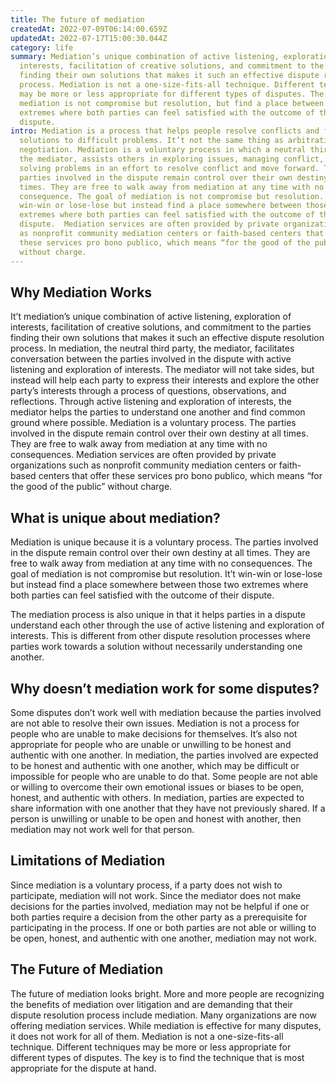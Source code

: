```yaml
---
title: The future of mediation
createdAt: 2022-07-09T06:14:00.659Z
updatedAt: 2022-07-17T15:00:30.044Z
category: life
summary: Mediation’s unique combination of active listening, exploration of
  interests, facilitation of creative solutions, and commitment to the parties
  finding their own solutions that makes it such an effective dispute resolution
  process. Mediation is not a one-size-fits-all technique. Different techniques
  may be more or less appropriate for different types of disputes. The goal of
  mediation is not compromise but resolution, but find a place between the two
  extremes where both parties can feel satisfied with the outcome of their
  dispute.
intro: Mediation is a process that helps people resolve conflicts and find
  solutions to difficult problems. It’t not the same thing as arbitration or
  negotiation. Mediation is a voluntary process in which a neutral third party,
  the mediator, assists others in exploring issues, managing conflict, and
  solving problems in an effort to resolve conflict and move forward. The
  parties involved in the dispute remain control over their own destiny at all
  times. They are free to walk away from mediation at any time with no
  consequence. The goal of mediation is not compromise but resolution. It’t
  win-win or lose-lose but instead find a place somewhere between those two
  extremes where both parties can feel satisfied with the outcome of their
  dispute.  Mediation services are often provided by private organizations such
  as nonprofit community mediation centers or faith-based centers that offer
  these services pro bono publico, which means “for the good of the public”
  without charge.
---
```


## Why Mediation Works

It’t mediation’s unique combination of active listening, exploration of interests, facilitation of creative solutions, and commitment to the parties finding their own solutions that makes it such an effective dispute resolution process. In mediation, the neutral third party, the mediator, facilitates conversation between the parties involved in the dispute with active listening and exploration of interests. The mediator will not take sides, but instead will help each party to express their interests and explore the other party’s interests through a process of questions, observations, and reflections. Through active listening and exploration of interests, the mediator helps the parties to understand one another and find common ground where possible. Mediation is a voluntary process. The parties involved in the dispute remain control over their own destiny at all times. They are free to walk away from mediation at any time with no consequences.  Mediation services are often provided by private organizations such as nonprofit community mediation centers or faith-based centers that offer these services pro bono publico, which means “for the good of the public” without charge. 

 ## What is unique about mediation?

Mediation is unique because it is a voluntary process. The parties involved in the dispute remain control over their own destiny at all times. They are free to walk away from mediation at any time with no consequences. The goal of mediation is not compromise but resolution. It’t win-win or lose-lose but instead find a place somewhere between those two extremes where both parties can feel satisfied with the outcome of their dispute.

The mediation process is also unique in that it helps parties in a dispute understand each other through the use of active listening and exploration of interests. This is different from other dispute resolution processes where parties work towards a solution without necessarily understanding one another.

## Why doesn’t mediation work for some disputes?

Some disputes don’t work well with mediation because the parties involved are not able to resolve their own issues. Mediation is not a process for people who are unable to make decisions for themselves. It’s also not appropriate for people who are unable or unwilling to be honest and authentic with one another. In mediation, the parties involved are expected to be honest and authentic with one another, which may be difficult or impossible for people who are unable to do that. Some people are not able or willing to overcome their own emotional issues or biases to be open, honest, and authentic with others. In mediation, parties are expected to share information with one another that they have not previously shared. If a person is unwilling or unable to be open and honest with another, then mediation may not work well for that person.

## Limitations of Mediation

Since mediation is a voluntary process, if a party does not wish to participate, mediation will not work. Since the mediator does not make decisions for the parties involved, mediation may not be helpful if one or both parties require a decision from the other party as a prerequisite for participating in the process. If one or both parties are not able or willing to be open, honest, and authentic with one another, mediation may not work.

## The Future of Mediation

The future of mediation looks bright. More and more people are recognizing the benefits of mediation over litigation and are demanding that their dispute resolution process include mediation. Many organizations are now offering mediation services. While mediation is effective for many disputes, it does not work for all of them. Mediation is not a one-size-fits-all technique. Different techniques may be more or less appropriate for different types of disputes. The key is to find the technique that is most appropriate for the dispute at hand.
